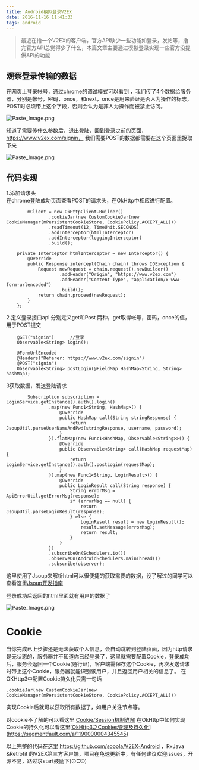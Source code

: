 ```yaml
---
title: Android模拟登录V2EX
date: 2016-11-16 11:41:33
tags: android
---
```




>最近在撸一个V2EX的客户端，官方API缺少一些功能如登录，发帖等，撸完官方API总觉得少了什么，本篇文章主要通过模拟登录实现一些官方没提供API的功能  

## 观察登录传输的数据  
在网页上登录帐号，通过chrome的调试模式可以看到 ，我们传了4个数据给服务器，分别是帐号，密码，once，和next，once是用来验证是否人为操作的标志，POST时必须带上这个字段，否则会认为是非人为操作而被禁止访问。


![Paste_Image.png](http://upload-images.jianshu.io/upload_images/1816215-fbe6d5d338844af3.png?imageMogr2/auto-orient/strip%7CimageView2/2/w/1240)




知道了需要传什么参数后，退出登陆，回到登录之前的页面，https://www.v2ex.com/signin， 我们需要POST的数据都需要在这个页面里捉取下来

![Paste_Image.png](http://upload-images.jianshu.io/upload_images/1816215-8b61db054c2c8378.png?imageMogr2/auto-orient/strip%7CimageView2/2/w/1240)

## 代码实现
1.添加请求头  
在chrome登陆成功页面查看POST的请求头，在OkHttp中相应进行配置。  

```
        mClient = new OkHttpClient.Builder()
                .cookieJar(new CustomCookieJar(new CookieManager(mPersistentCookieStore, CookiePolicy.ACCEPT_ALL)))
                .readTimeout(12, TimeUnit.SECONDS)
                .addInterceptor(htmlInterceptor)
                .addInterceptor(loggingInterceptor)
                .build();

    private Interceptor htmlInterceptor = new Interceptor() {
        @Override
        public Response intercept(Chain chain) throws IOException {
            Request newRequest = chain.request().newBuilder()
                    .addHeader("Origin", "https://www.v2ex.com")
                    .addHeader("Content-Type", "application/x-www-form-urlencoded")
                    .build();
            return chain.proceed(newRequest);
        }
    };
```


2.定义登录接口api
分别定义get和Post 两种，get取得帐号，密码，once的值，用于POST提交
```
    @GET("signin")      //登录
    Observable<String> login();

    @FormUrlEncoded
    @Headers("Referer: https://www.v2ex.com/signin")
    @POST("signin")
    Observable<String> postLogin(@FieldMap HashMap<String, String> hashMap);
```
3获取数据，发送登陆请求
```
        Subscription subscription = LoginService.getInstance().auth().login()
                .map(new Func1<String, HashMap>() {
                    @Override
                    public HashMap call(String stringResponse) {
                        return JsoupUtil.parseUserNameAndPwd(stringResponse, username, password);
                    }
                }).flatMap(new Func1<HashMap, Observable<String>>() {
                    @Override
                    public Observable<String> call(HashMap requestMap) {
                        return LoginService.getInstance().auth().postLogin(requestMap);
                    }
                }).map(new Func1<String, LoginResult>() {
                    @Override
                    public LoginResult call(String response) {
                        String errorMsg = ApiErrorUtil.getErrorMsg(response);
                        if (errorMsg == null) {
                            return JsoupUtil.parseLoginResult(response);
                        } else {
                            LoginResult result = new LoginResult();
                            result.setMessage(errorMsg);
                            return result;
                        }
                    }
                })
                .subscribeOn(Schedulers.io())
                .observeOn(AndroidSchedulers.mainThread())
                .subscribe(observer);

```
这里使用了Jsoup来解析html可以很便捷的获取需要的数据，没了解过的同学可以查看这里[Jsoup开发指南](http://www.open-open.com/jsoup/)

登录成功后返回的html里面就有用户的数据了

![Paste_Image.png](http://upload-images.jianshu.io/upload_images/1816215-c66d3c3ca95e0b9f.png?imageMogr2/auto-orient/strip%7CimageView2/2/w/1240)

# Cookie
当你完成已上步骤还是无法获取个人信息，会自动跳转到登陆页面，因为http请求是无状态的，服务器并不知道你已经登录了，这里就需要配置Cookie，登录成功后，服务会返回一个Cookie(通行证)，客户端需保存这个Cookie，再次发送请求时带上这个Cookie，服务器就能识别该用户，并且返回用户相关的信息了。
在OKHttp3中配置Cookie持久化只需一句话

```
.cookieJar(new CustomCookieJar(new CookieManager(mPersistentCookieStore, CookiePolicy.ACCEPT_ALL)))
```
实现Cookie后就可以获取所有数据了，如用户关注节点等。

对cookie不了解的可以看这里 [Cookie/Session机制详解](http://blog.csdn.net/fangaoxin/article/details/6952954)
在OkHttp中如何实现Cookie的持久化可以看这里[[OkHttp3之Cookies管理及持久化](https://segmentfault.com/a/1190000004345545)](https://segmentfault.com/a/1190000004345545)

以上完整的代码在这里 https://github.com/sooola/V2EX-Android ，RxJava &Retrofit 的V2EX第三方客户端，项目在龟速更新中，有任何建议欢迎issues，开源不易，路过求start鼓励下(⊙ᗜ⊙)